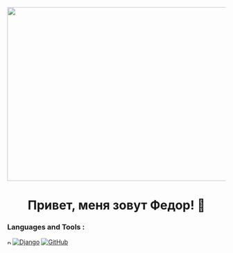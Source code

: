 
<div id="header" align="center">
  <img src="https://media.giphy.com/media/1GEATImIxEXVR79Dhk/giphy.gif" width="1500" height="400" />
</div>

<div align="center">
    <h1>Привет, меня зовут Федор! 👋</h1>
</div>

<div style="text-align: left">
    <h3>Languages and Tools :</h3>
</div>
<a target="_blank" rel="noopener noreferrer nofollow" href="https://www.python.org/"><img src="https://www.python.org/static/community_logos/python-logo-master-v3-TM.png" alt="Python" width="8,5%"></a>
<a target="_blank" rel="noopener noreferrer nofollow" href="https://www.djangoproject.com/"><img src="https://img.shields.io/badge/django-092E20?style=for-the-badge&logo=django&logoColor=white" alt="Django"></a>
<a target="_blank" rel="noopener noreferrer nofollow" href="https://github.com/"><img src="https://img.shields.io/badge/github-%23121011.svg?style=for-the-badge&logo=github&logoColor=white" alt="GitHub"></a>
